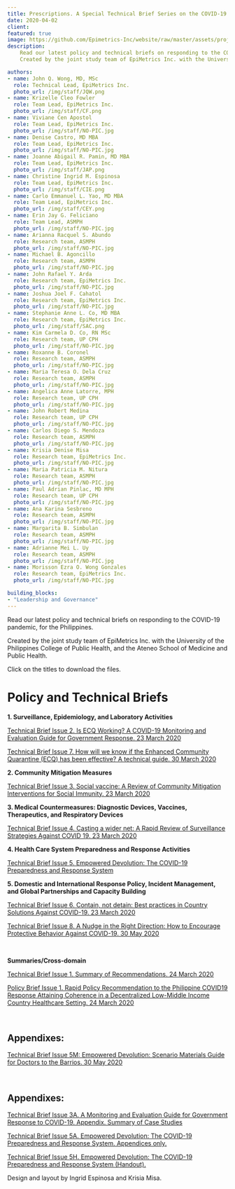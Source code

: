 ```yaml
---
title: Prescriptions. A Special Technical Brief Series on the COVID-19 Pandemic
date: 2020-04-02
client: 
featured: true
image: https://github.com/Epimetrics-Inc/website/raw/master/assets/projects/c19/ws1.png
description: 
    Read our latest policy and technical briefs on responding to the COVID-19 pandemic, for the Philippines.
    Created by the joint study team of EpiMetrics Inc. with the University of the Philippines – College of Public Health, and the Ateneo School of Medicine and Public Health.

authors:
- name: John Q. Wong, MD, MSc
  role: Technical Lead, EpiMetrics Inc.
  photo_url: /img/staff/JQW.png
- name: Krizelle Cleo Fowler
  role: Team Lead, EpiMetrics Inc.
  photo_url: /img/staff/CF.png
- name: Viviane Cen Apostol
  role: Team Lead, EpiMetrics Inc.
  photo_url: /img/staff/NO-PIC.jpg
- name: Denise Castro, MD MBA
  role: Team Lead, EpiMetrics Inc.
  photo_url: /img/staff/NO-PIC.jpg
- name: Joanne Abigail R. Pamin, MD MBA
  role: Team Lead, EpiMetrics Inc.
  photo_url: /img/staff/JAP.png
- name: Christine Ingrid M. Espinosa 
  role: Team Lead, EpiMetrics Inc.
  photo_url: /img/staff/CIE.png
- name: Carlo Emmanuel L. Yao, MD MBA
  role: Team Lead, EpiMetrics Inc.
  photo_url: /img/staff/CEY.png
- name: Erin Jay G. Feliciano
  role: Team Lead, ASMPH
  photo_url: /img/staff/NO-PIC.jpg
- name: Arianna Racquel S. Abundo
  role: Research team, ASMPH
  photo_url: /img/staff/NO-PIC.jpg
- name: Michael B. Agoncillo 
  role: Research team, ASMPH
  photo_url: /img/staff/NO-PIC.jpg
- name: John Rafael Y. Arda
  role: Research team, EpiMetrics Inc.
  photo_url: /img/staff/NO-PIC.jpg
- name: Joshua Joel F. Cahatol
  role: Research team, EpiMetrics Inc.
  photo_url: /img/staff/NO-PIC.jpg
- name: Stephanie Anne L. Co, MD MBA
  role: Research team, EpiMetrics Inc.
  photo_url: /img/staff/SAC.png
- name: Kim Carmela D. Co, RN MSc
  role: Research team, UP CPH
  photo_url: /img/staff/NO-PIC.jpg
- name: Roxanne B. Coronel
  role: Research team, ASMPH
  photo_url: /img/staff/NO-PIC.jpg
- name: Maria Teresa O. Dela Cruz
  role: Research team, ASMPH
  photo_url: /img/staff/NO-PIC.jpg
- name: Angelica Anne Latorre, MPH
  role: Research team, UP CPH
  photo_url: /img/staff/NO-PIC.jpg
- name: John Robert Medina
  role: Research team, UP CPH
  photo_url: /img/staff/NO-PIC.jpg
- name: Carlos Diego S. Mendoza
  role: Research team, ASMPH
  photo_url: /img/staff/NO-PIC.jpg
- name: Krisia Denise Misa
  role: Research team, EpiMetrics Inc.
  photo_url: /img/staff/NO-PIC.jpg
- name: Maria Patricia M. Nitura
  role: Research team, ASMPH
  photo_url: /img/staff/NO-PIC.jpg
- name: Paul Adrian Pinlac, MD MPH
  role: Research team, UP CPH
  photo_url: /img/staff/NO-PIC.jpg
- name: Ana Karina Sesbreno
  role: Research team, ASMPH
  photo_url: /img/staff/NO-PIC.jpg
- name: Margarita B. Simbulan
  role: Research team, ASMPH
  photo_url: /img/staff/NO-PIC.jpg
- name: Adrianne Mei L. Uy
  role: Research team, ASMPH
  photo_url: /img/staff/NO-PIC.jpg
- name: Morisson Ezra O. Wong Gonzales
  role: Research team, EpiMetrics Inc.
  photo_url: /img/staff/NO-PIC.jpg

building_blocks:
- "Leadership and Governance"
---
```


Read our latest policy and technical briefs on responding to the COVID-19 pandemic, for the Philippines.

Created by the joint study team of EpiMetrics Inc. with the University of the Philippines College of Public Health, and the Ateneo School of Medicine and Public Health.

Click on the titles to download the files.

# Policy and Technical Briefs 
<b> 1.	Surveillance, Epidemiology, and Laboratory Activities </b>

<a href="https://github.com/Epimetrics-Inc/website/raw/master/assets/projects/c19/2.pdf" target="_blank">Technical Brief Issue 2. Is ECQ Working? A COVID-19 Monitoring and Evaluation Guide for Government Response. 23 March 2020</a>  

<a href="https://github.com/Epimetrics-Inc/website/raw/master/assets/projects/c19/7.pdf" target="_blank">Technical Brief Issue 7. How will we know if the Enhanced Community Quarantine (ECQ) has been effective? A technical guide. 30 March 2020</a>


<b> 2.  Community Mitigation Measures </b>

<a href="https://github.com/Epimetrics-Inc/website/raw/master/assets/projects/c19/3.pdf" target="_blank">Technical Brief Issue 3. Social vaccine: A Review of Community Mitigation Interventions for Social Immunity. 23 March 2020</a> 

<b> 3. Medical Countermeasures: Diagnostic Devices, Vaccines, Therapeutics, and Respiratory Devices </b>

<a href="https://github.com/Epimetrics-Inc/website/raw/master/assets/projects/c19/4.pdf" target="_blank">Technical Brief Issue 4. Casting a wider net: A Rapid Review of Surveillance Strategies Against COVID 19. 23 March 2020</a> 

<b> 4. Health Care System Preparedness and Response Activities </b>

<a href="https://github.com/Epimetrics-Inc/website/raw/master/assets/projects/c19/5.pdf" target="_blank">Technical Brief Issue 5. Empowered Devolution: The COVID-19 Preparedness and Response System</a>



<!-- 5. Communications and Public Outreach -->
<!-- 6. Scientific Infrastructure and Preparedness -->

<b> 5. Domestic and International Response Policy, Incident Management, and Global
Partnerships and Capacity Building </b>

<a href="https://github.com/Epimetrics-Inc/website/raw/master/assets/projects/c19/6.pdf" target="_blank">Technical Brief Issue 6. Contain, not detain: Best practices in Country Solutions Against COVID-19. 23 March 2020</a> 

<a href="https://github.com/Epimetrics-Inc/website/raw/master/assets/projects/c19/8.pdf" target="_blank">Technical Brief Issue 8. A Nudge in the Right Direction: How to Encourage Protective Behavior Against COVID-19. 30 May 2020</a> 

<br />

<b> Summaries/Cross-domain </b>

<a href="https://github.com/Epimetrics-Inc/website/raw/master/assets/projects/c19/1.pdf" target="_blank">Technical Brief Issue 1. Summary of Recommendations. 24 March 2020</a>
 
<a href="https://github.com/Epimetrics-Inc/website/raw/master/assets/projects/c19/pb1.pdf" target="_blank">Policy Brief Issue 1. Rapid Policy Recommendation to the Philippine COVID19 Response Attaining Coherence in a  Decentralized Low-Middle Income Country Healthcare Setting. 24 March 2020</a> 

<br />

## Appendixes: 
<a href="https://github.com/Epimetrics-Inc/website/raw/master/assets/projects/c19/5m.pdf" target="_blank">Technical Brief Issue 5M: Empowered Devolution: Scenario Materials Guide for Doctors to the Barrios. 30 May 2020</a> 

<br />

## Appendixes: 

<a href="https://github.com/Epimetrics-Inc/website/raw/master/assets/projects/c19/3a.pdf" target="_blank">Technical Brief Issue 3A. A Monitoring and Evaluation Guide for Government Response to COVID-19. Appendix. Summary of Case Studies</a> 

<!-- <a href="https://github.com/Epimetrics-Inc/website/raw/master/assets/projects/c19/3.pdf" target="_blank">Health Care System Preparedness and Response Activities for LGUs (Handout). Appendices only.</a> -->

<a href="https://github.com/Epimetrics-Inc/website/raw/master/assets/projects/c19/5a.pdf" target="_blank">Technical Brief Issue 5A. Empowered Devolution: The COVID-19 Preparedness and Response System. Appendices only.</a>


<a href="https://github.com/Epimetrics-Inc/website/raw/master/assets/projects/c19/5h.pdf" target="_blank">Technical Brief Issue 5H. Empowered Devolution: The COVID-19 Preparedness and Response System (Handout).</a>


Design and layout by Ingrid Espinosa and Krisia Misa.